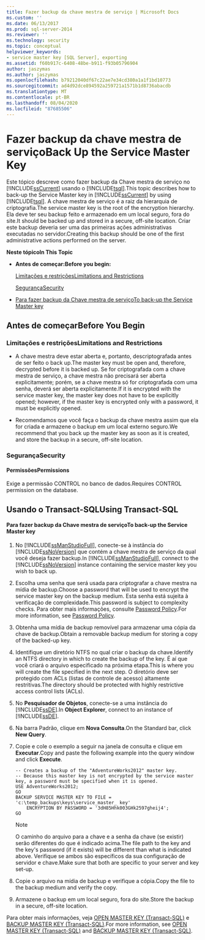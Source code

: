 ```yaml
---
title: Fazer backup da chave mestra de serviço | Microsoft Docs
ms.custom: ''
ms.date: 06/13/2017
ms.prod: sql-server-2014
ms.reviewer: ''
ms.technology: security
ms.topic: conceptual
helpviewer_keywords:
- service master key [SQL Server], exporting
ms.assetid: f60b917c-6408-48be-b911-f93b05796904
author: jaszymas
ms.author: jaszymas
ms.openlocfilehash: b79212040df67c22ae7e34cd380a1a1f1bd10773
ms.sourcegitcommit: ad4d92dce894592a259721a1571b1d8736abacdb
ms.translationtype: MT
ms.contentlocale: pt-BR
ms.lasthandoff: 08/04/2020
ms.locfileid: "87685506"
---
```

# <a name="back-up-the-service-master-key"></a><span data-ttu-id="27e32-102">Fazer backup da chave mestra de serviço</span><span class="sxs-lookup"><span data-stu-id="27e32-102">Back Up the Service Master Key</span></span>
  <span data-ttu-id="27e32-103">Este tópico descreve como fazer backup da Chave mestra de serviço no [!INCLUDE[ssCurrent](../../../includes/sscurrent-md.md)] usando o [!INCLUDE[tsql](../../../includes/tsql-md.md)].</span><span class="sxs-lookup"><span data-stu-id="27e32-103">This topic describes how to back-up the Service Master key in [!INCLUDE[ssCurrent](../../../includes/sscurrent-md.md)] by using [!INCLUDE[tsql](../../../includes/tsql-md.md)].</span></span> <span data-ttu-id="27e32-104">A chave mestra de serviço é a raiz da hierarquia de criptografia.</span><span class="sxs-lookup"><span data-stu-id="27e32-104">The service master key is the root of the encryption hierarchy.</span></span> <span data-ttu-id="27e32-105">Ela deve ter seu backup feito e armazenado em um local seguro, fora do site.</span><span class="sxs-lookup"><span data-stu-id="27e32-105">It should be backed up and stored in a secure, off-site location.</span></span> <span data-ttu-id="27e32-106">Criar este backup deveria ser uma das primeiras ações administrativas executadas no servidor.</span><span class="sxs-lookup"><span data-stu-id="27e32-106">Creating this backup should be one of the first administrative actions performed on the server.</span></span>  
  
 <span data-ttu-id="27e32-107">**Neste tópico**</span><span class="sxs-lookup"><span data-stu-id="27e32-107">**In This Topic**</span></span>  
  
-   <span data-ttu-id="27e32-108">**Antes de começar:**</span><span class="sxs-lookup"><span data-stu-id="27e32-108">**Before you begin:**</span></span>  
  
     [<span data-ttu-id="27e32-109">Limitações e restrições</span><span class="sxs-lookup"><span data-stu-id="27e32-109">Limitations and Restrictions</span></span>](#Restrictions)  
  
     [<span data-ttu-id="27e32-110">Segurança</span><span class="sxs-lookup"><span data-stu-id="27e32-110">Security</span></span>](#Security)  
  
-   [<span data-ttu-id="27e32-111">Para fazer backup da Chave mestra de serviço</span><span class="sxs-lookup"><span data-stu-id="27e32-111">To back-up the Service Master key</span></span>](#Procedure)  
  
##  <a name="before-you-begin"></a><a name="BeforeYouBegin"></a> <span data-ttu-id="27e32-112">Antes de começar</span><span class="sxs-lookup"><span data-stu-id="27e32-112">Before You Begin</span></span>  
  
###  <a name="limitations-and-restrictions"></a><a name="Restrictions"></a> <span data-ttu-id="27e32-113">Limitações e restrições</span><span class="sxs-lookup"><span data-stu-id="27e32-113">Limitations and Restrictions</span></span>  
  
-   <span data-ttu-id="27e32-114">A chave mestra deve estar aberta e, portanto, descriptografada antes de ser feito o back up.</span><span class="sxs-lookup"><span data-stu-id="27e32-114">The master key must be open and, therefore, decrypted before it is backed up.</span></span> <span data-ttu-id="27e32-115">Se for criptografada com a chave mestra de serviço, a chave mestra não precisará ser aberta explicitamente; porém, se a chave mestra só for criptografada com uma senha, deverá ser aberta explicitamente.</span><span class="sxs-lookup"><span data-stu-id="27e32-115">If it is encrypted with the service master key, the master key does not have to be explicitly opened; however, if the master key is encrypted only with a password, it must be explicitly opened.</span></span>  
  
-   <span data-ttu-id="27e32-116">Recomendamos que você faça o backup da chave mestra assim que ela for criada e armazene o backup em um local externo seguro.</span><span class="sxs-lookup"><span data-stu-id="27e32-116">We recommend that you back up the master key as soon as it is created, and store the backup in a secure, off-site location.</span></span>  
  
###  <a name="security"></a><a name="Security"></a> <span data-ttu-id="27e32-117">Segurança</span><span class="sxs-lookup"><span data-stu-id="27e32-117">Security</span></span>  
  
####  <a name="permissions"></a><a name="Permissions"></a> <span data-ttu-id="27e32-118">Permissões</span><span class="sxs-lookup"><span data-stu-id="27e32-118">Permissions</span></span>  
 <span data-ttu-id="27e32-119">Exige a permissão CONTROL no banco de dados.</span><span class="sxs-lookup"><span data-stu-id="27e32-119">Requires CONTROL permission on the database.</span></span>  
  
##  <a name="using-transact-sql"></a><a name="Procedure"></a> <span data-ttu-id="27e32-120">Usando o Transact-SQL</span><span class="sxs-lookup"><span data-stu-id="27e32-120">Using Transact-SQL</span></span>  
  
#### <a name="to-back-up-the-service-master-key"></a><span data-ttu-id="27e32-121">Para fazer backup da Chave mestra de serviço</span><span class="sxs-lookup"><span data-stu-id="27e32-121">To back-up the Service Master key</span></span>  
  
1.  <span data-ttu-id="27e32-122">No [!INCLUDE[ssManStudioFull](../../../includes/ssmanstudiofull-md.md)], conecte-se à instância do [!INCLUDE[ssNoVersion](../../../includes/ssnoversion-md.md)] que contém a chave mestra de serviço da qual você deseja fazer backup.</span><span class="sxs-lookup"><span data-stu-id="27e32-122">In [!INCLUDE[ssManStudioFull](../../../includes/ssmanstudiofull-md.md)], connect to the [!INCLUDE[ssNoVersion](../../../includes/ssnoversion-md.md)] instance containing the service master key you wish to back up.</span></span>  
  
2.  <span data-ttu-id="27e32-123">Escolha uma senha que será usada para criptografar a chave mestra na mídia de backup.</span><span class="sxs-lookup"><span data-stu-id="27e32-123">Choose a password that will be used to encrypt the service master key on the backup medium.</span></span> <span data-ttu-id="27e32-124">Esta senha está sujeita à verificação de complexidade.</span><span class="sxs-lookup"><span data-stu-id="27e32-124">This password is subject to complexity checks.</span></span> <span data-ttu-id="27e32-125">Para obter mais informações, consulte [Password Policy](../password-policy.md).</span><span class="sxs-lookup"><span data-stu-id="27e32-125">For more information, see [Password Policy](../password-policy.md).</span></span>  
  
3.  <span data-ttu-id="27e32-126">Obtenha uma mídia de backup removível para armazenar uma cópia da chave de backup.</span><span class="sxs-lookup"><span data-stu-id="27e32-126">Obtain a removable backup medium for storing a copy of the backed-up key.</span></span>  
  
4.  <span data-ttu-id="27e32-127">Identifique um diretório NTFS no qual criar o backup da chave.</span><span class="sxs-lookup"><span data-stu-id="27e32-127">Identify an NTFS directory in which to create the backup of the key.</span></span> <span data-ttu-id="27e32-128">É aí que você criará o arquivo especificado na próxima etapa.</span><span class="sxs-lookup"><span data-stu-id="27e32-128">This is where you will create the file specified in the next step.</span></span> <span data-ttu-id="27e32-129">O diretório deve ser protegido com ACLs (listas de controle de acesso) altamente restritivas.</span><span class="sxs-lookup"><span data-stu-id="27e32-129">The directory should be protected with highly restrictive access control lists (ACLs).</span></span>  
  
5.  <span data-ttu-id="27e32-130">No **Pesquisador de Objetos**, conecte-se a uma instância do [!INCLUDE[ssDE](../../../includes/ssde-md.md)].</span><span class="sxs-lookup"><span data-stu-id="27e32-130">In **Object Explorer**, connect to an instance of [!INCLUDE[ssDE](../../../includes/ssde-md.md)].</span></span>  
  
6.  <span data-ttu-id="27e32-131">Na barra Padrão, clique em **Nova Consulta**.</span><span class="sxs-lookup"><span data-stu-id="27e32-131">On the Standard bar, click **New Query**.</span></span>  
  
7.  <span data-ttu-id="27e32-132">Copie e cole o exemplo a seguir na janela de consulta e clique em **Executar**.</span><span class="sxs-lookup"><span data-stu-id="27e32-132">Copy and paste the following example into the query window and click **Execute**.</span></span>  
  
    ```  
    -- Creates a backup of the "AdventureWorks2012" master key.  
    -- Because this master key is not encrypted by the service master key, a password must be specified when it is opened.  
    USE AdventureWorks2012;  
    GO  
    BACKUP SERVICE MASTER KEY TO FILE = 'c:\temp_backups\keys\service_master_ key'   
        ENCRYPTION BY PASSWORD = '3dH85Hhk003GHk2597gheij4';  
    GO  
    ```  
  
    > [!NOTE]  
    >  <span data-ttu-id="27e32-133">O caminho do arquivo para a chave e a senha da chave (se existir) serão diferentes do que é indicado acima.</span><span class="sxs-lookup"><span data-stu-id="27e32-133">The file path to the key and the key's password (if it exists) will be different than what is indicated above.</span></span> <span data-ttu-id="27e32-134">Verifique se ambos são específicos da sua configuração de servidor e chave.</span><span class="sxs-lookup"><span data-stu-id="27e32-134">Make sure that both are specific to your server and key set-up.</span></span>  
  
8.  <span data-ttu-id="27e32-135">Copie o arquivo na mídia de backup e verifique a cópia.</span><span class="sxs-lookup"><span data-stu-id="27e32-135">Copy the file to the backup medium and verify the copy.</span></span>  
  
9. <span data-ttu-id="27e32-136">Armazene o backup em um local seguro, fora do site.</span><span class="sxs-lookup"><span data-stu-id="27e32-136">Store the backup in a secure, off-site location.</span></span>  
  
 <span data-ttu-id="27e32-137">Para obter mais informações, veja [OPEN MASTER KEY &#40;Transact-SQL&#41;](/sql/t-sql/statements/open-master-key-transact-sql) e [BACKUP MASTER KEY &#40;Transact-SQL&#41;](/sql/t-sql/statements/backup-master-key-transact-sql).</span><span class="sxs-lookup"><span data-stu-id="27e32-137">For more information, see [OPEN MASTER KEY &#40;Transact-SQL&#41;](/sql/t-sql/statements/open-master-key-transact-sql) and [BACKUP MASTER KEY &#40;Transact-SQL&#41;](/sql/t-sql/statements/backup-master-key-transact-sql).</span></span>  
  
  
